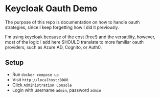 # Keycloak Oauth Demo

The purpose of this repo is documentation on how to handle oauth strategies, since I keep forgetting how I did it previously.

I'm using keycloak because of the cost (free!) and the versatility, however, most of the logic I add here SHOULD translate to more familiar oauth providers, such as Azure AD, Cognito, or Auth0.

## Setup

- Run `docker compose up`
- Visit `http://localhost:8080`
- Click `Administration Console`
- Login with username `admin`, password `admin`
